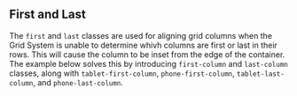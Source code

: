 ## First and Last

The `first` and `last` classes are used for
aligning grid columns when the Grid System is unable to determine whivh columns are first or last in their rows. This will cause the column to be inset from the edge of the container. The example below solves this by introducing `first-column` and `last-column` classes, along with `tablet-first-column`, `phone-first-column`, `tablet-last-column`, and `phone-last-column`.